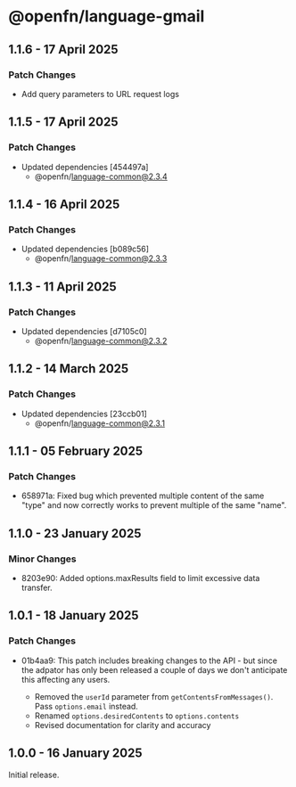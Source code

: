 # @openfn/language-gmail

## 1.1.6 - 17 April 2025

### Patch Changes

* Add query parameters to URL request logs

## 1.1.5 - 17 April 2025

### Patch Changes

* Updated dependencies \[454497a]
  * @openfn/language-common@2.3.4

## 1.1.4 - 16 April 2025

### Patch Changes

* Updated dependencies \[b089c56]
  * @openfn/language-common@2.3.3

## 1.1.3 - 11 April 2025

### Patch Changes

* Updated dependencies \[d7105c0]
  * @openfn/language-common@2.3.2

## 1.1.2 - 14 March 2025

### Patch Changes

* Updated dependencies \[23ccb01]
  * @openfn/language-common@2.3.1

## 1.1.1 - 05 February 2025

### Patch Changes

* 658971a: Fixed bug which prevented multiple content of the same "type" and now
  correctly works to prevent multiple of the same "name".

## 1.1.0 - 23 January 2025

### Minor Changes

* 8203e90: Added options.maxResults field to limit excessive data transfer.

## 1.0.1 - 18 January 2025

### Patch Changes

* 01b4aa9: This patch includes breaking changes to the API - but since the
  adpator has only been released a couple of days we don't anticipate this
  affecting any users.

  * Removed the `userId` parameter from `getContentsFromMessages()`. Pass
    `options.email` instead.
  * Renamed `options.desiredContents` to `options.contents`
  * Revised documentation for clarity and accuracy

## 1.0.0 - 16 January 2025

Initial release.
